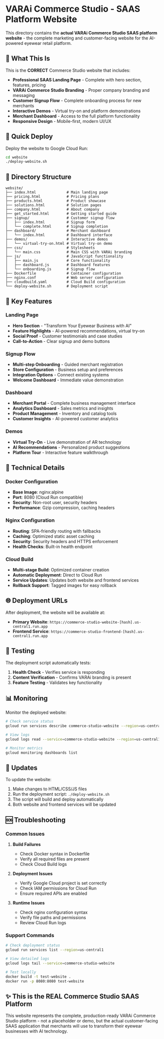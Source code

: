 # VARAi Commerce Studio - SAAS Platform Website

This directory contains the **actual VARAi Commerce Studio SAAS platform website** - the complete marketing and customer-facing website for the AI-powered eyewear retail platform.

## 🌟 What This Is

This is the **CORRECT** Commerce Studio website that includes:

- **Professional SAAS Landing Page** - Complete with hero section, features, pricing
- **VARAi Commerce Studio Branding** - Proper company branding and messaging
- **Customer Signup Flow** - Complete onboarding process for new merchants
- **Interactive Demos** - Virtual try-on and platform demonstrations
- **Merchant Dashboard** - Access to the full platform functionality
- **Responsive Design** - Mobile-first, modern UI/UX

## 🚀 Quick Deploy

Deploy the website to Google Cloud Run:

```bash
cd website
./deploy-website.sh
```

## 📁 Directory Structure

```
website/
├── index.html              # Main landing page
├── pricing.html            # Pricing plans
├── products.html           # Product showcase
├── solutions.html          # Solution pages
├── company.html            # About company
├── get_started.html        # Getting started guide
├── signup/                 # Customer signup flow
│   ├── index.html          # Signup form
│   └── complete.html       # Signup completion
├── dashboard/              # Merchant dashboard
│   └── index.html          # Dashboard interface
├── demos/                  # Interactive demos
│   └── virtual-try-on.html # Virtual try-on demo
├── css/                    # Stylesheets
│   └── main.css            # Main CSS with VARAi branding
├── js/                     # JavaScript functionality
│   ├── main.js             # Core functionality
│   ├── dashboard.js        # Dashboard features
│   └── onboarding.js       # Signup flow
├── Dockerfile              # Container configuration
├── nginx.conf              # Web server configuration
├── cloudbuild.yaml         # Cloud Build configuration
└── deploy-website.sh       # Deployment script
```

## 🎯 Key Features

### Landing Page
- **Hero Section** - "Transform Your Eyewear Business with AI"
- **Feature Highlights** - AI-powered recommendations, virtual try-on
- **Social Proof** - Customer testimonials and case studies
- **Call-to-Action** - Clear signup and demo buttons

### Signup Flow
- **Multi-step Onboarding** - Guided merchant registration
- **Store Configuration** - Business setup and preferences
- **Integration Options** - Connect existing systems
- **Welcome Dashboard** - Immediate value demonstration

### Dashboard
- **Merchant Portal** - Complete business management interface
- **Analytics Dashboard** - Sales metrics and insights
- **Product Management** - Inventory and catalog tools
- **Customer Insights** - AI-powered customer analytics

### Demos
- **Virtual Try-On** - Live demonstration of AR technology
- **AI Recommendations** - Personalized product suggestions
- **Platform Tour** - Interactive feature walkthrough

## 🔧 Technical Details

### Docker Configuration
- **Base Image**: nginx:alpine
- **Port**: 8080 (Cloud Run compatible)
- **Security**: Non-root user, security headers
- **Performance**: Gzip compression, caching headers

### Nginx Configuration
- **Routing**: SPA-friendly routing with fallbacks
- **Caching**: Optimized static asset caching
- **Security**: Security headers and HTTPS enforcement
- **Health Checks**: Built-in health endpoint

### Cloud Build
- **Multi-stage Build**: Optimized container creation
- **Automatic Deployment**: Direct to Cloud Run
- **Service Updates**: Updates both website and frontend services
- **Rollback Support**: Tagged images for easy rollback

## 🌐 Deployment URLs

After deployment, the website will be available at:

- **Primary Website**: `https://commerce-studio-website-[hash].us-central1.run.app`
- **Frontend Service**: `https://commerce-studio-frontend-[hash].us-central1.run.app`

## 🧪 Testing

The deployment script automatically tests:

1. **Health Check** - Verifies service is responding
2. **Content Verification** - Confirms VARAi branding is present
3. **Feature Testing** - Validates key functionality

## 📊 Monitoring

Monitor the deployed website:

```bash
# Check service status
gcloud run services describe commerce-studio-website --region=us-central1

# View logs
gcloud logs read --service=commerce-studio-website --region=us-central1

# Monitor metrics
gcloud monitoring dashboards list
```

## 🔄 Updates

To update the website:

1. Make changes to HTML/CSS/JS files
2. Run the deployment script: `./deploy-website.sh`
3. The script will build and deploy automatically
4. Both website and frontend services will be updated

## 🆘 Troubleshooting

### Common Issues

1. **Build Failures**
   - Check Docker syntax in Dockerfile
   - Verify all required files are present
   - Check Cloud Build logs

2. **Deployment Issues**
   - Verify Google Cloud project is set correctly
   - Check IAM permissions for Cloud Run
   - Ensure required APIs are enabled

3. **Runtime Issues**
   - Check nginx configuration syntax
   - Verify file paths and permissions
   - Review Cloud Run logs

### Support Commands

```bash
# Check deployment status
gcloud run services list --region=us-central1

# View detailed logs
gcloud logs tail --service=commerce-studio-website

# Test locally
docker build -t test-website .
docker run -p 8080:8080 test-website
```

## ✨ This is the REAL Commerce Studio SAAS Platform

This website represents the complete, production-ready VARAi Commerce Studio platform - not a placeholder or demo, but the actual customer-facing SAAS application that merchants will use to transform their eyewear businesses with AI technology.